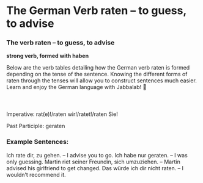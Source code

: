 # The German Verb raten – to guess, to advise

[](http://www.jabbalab.com/blog/wp-content/uploads/2014/01/raten.jpg)

### The verb raten – to guess, to advise

**strong verb, formed with haben**

Below are the verb tables detailing how the German verb raten is formed depending on the tense of the sentence. Knowing the different forms of raten through the tenses will allow you to construct sentences much easier. Learn and enjoy the German language with Jabbalab! 🙂

### 


 

Imperative: rat(e)!/raten wir!/ratet!/raten Sie!

Past Participle: geraten

### Example Sentences:

Ich rate dir, zu gehen. – I advise you to go.
Ich habe nur geraten. – I was only guessing.
Martin riet seiner Freundin, sich umzuziehen. – Martin advised his girlfriend to get changed.
Das würde ich dir nicht raten. – I wouldn’t recommend it. 

